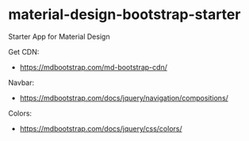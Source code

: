 # material-design-bootstrap-starter
Starter App for Material Design

Get CDN:
- https://mdbootstrap.com/md-bootstrap-cdn/

Navbar:
- https://mdbootstrap.com/docs/jquery/navigation/compositions/

Colors:
- https://mdbootstrap.com/docs/jquery/css/colors/


